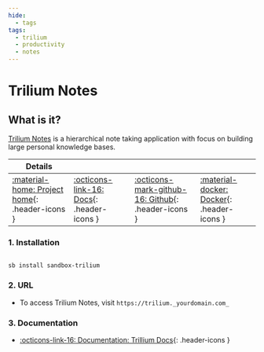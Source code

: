 ```yaml
---
hide:
  - tags
tags:
  - trilium
  - productivity
  - notes
---
```


# Trilium Notes

## What is it?

[Trilium Notes](https://github.com/zadam/trilium) is a hierarchical note taking application with focus on building large personal knowledge bases.

| Details     |             |             |             |
|-------------|-------------|-------------|-------------|
| [:material-home: Project home](https://github.com/zadam/trilium){: .header-icons } | [:octicons-link-16: Docs](https://github.com/zadam/trilium/wiki){: .header-icons } | [:octicons-mark-github-16: Github](https://github.com/zadam/trilium){: .header-icons } | [:material-docker: Docker](https://hub.docker.com/r/zadam/trilium){: .header-icons }|

### 1. Installation

``` shell

sb install sandbox-trilium

```

### 2. URL

- To access Trilium Notes, visit `https://trilium._yourdomain.com_`

### 3. Documentation

- [:octicons-link-16: Documentation: Trillium Docs](https://github.com/zadam/trilium/wiki){: .header-icons }
